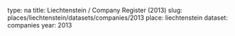 type: na
title: Liechtenstein / Company Register (2013)
slug: places/liechtenstein/datasets/companies/2013
place: liechtenstein
dataset: companies
year: 2013
